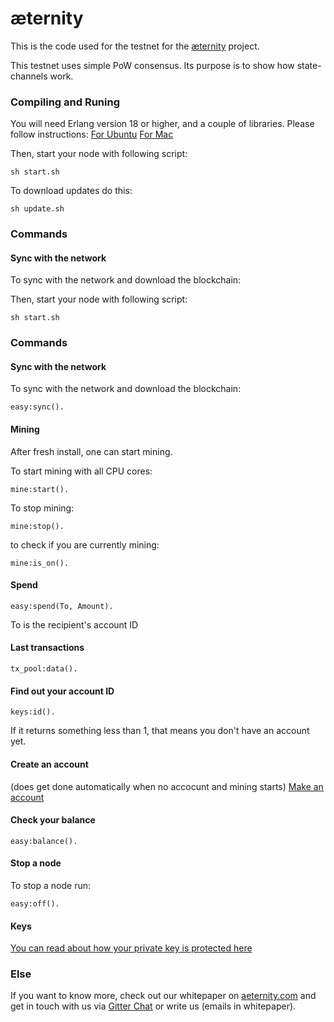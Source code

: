 æternity
==========

This is the code used for the testnet for the [æternity](https://aeternity.com) project.

This testnet uses simple PoW consensus. Its purpose is to show how state-channels work.

### Compiling and Runing
You will need Erlang version 18 or higher, and a couple of libraries. Please follow instructions:
[For Ubuntu](docs/compile_ubuntu.md)
[For Mac](docs/compile_mac.md)

Then, start your node with following script:
```
sh start.sh
```

To download updates do this:
```
sh update.sh
```

### Commands

#### Sync with the network
To sync with the network and download the blockchain: 

Then, start your node with following script:
```
sh start.sh
```

### Commands

#### Sync with the network
To sync with the network and download the blockchain: 
```
easy:sync().
```

#### Mining
After fresh install, one can start mining.

To start mining with all CPU cores: 
```
mine:start().
```
To stop mining:
```
mine:stop().
```
to check if you are currently mining:
```
mine:is_on().
```

#### Spend
```
easy:spend(To, Amount).
```
To is the recipient's account ID

#### Last transactions
```
tx_pool:data().
```

#### Find out your account ID
```
keys:id().
```
If it returns something less than 1, that means you don't have an account yet.

#### Create an account
(does get done automatically when no accocunt and mining starts)
[Make an account](docs/new_account.md)

#### Check your balance
```
easy:balance().
```

#### Stop a node
To stop a node run:
```
easy:off().
```

#### Keys
[You can read about how your private key is protected here](docs/keys.md)


### Else
If you want to know more, check out our whitepaper on [aeternity.com](https://aeternity.com) and get in touch with us via [Gitter Chat](https://gitter.im/aeternity?Lobby) or write us (emails in whitepaper). 
